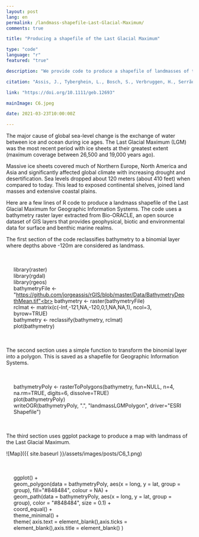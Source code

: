 ```yaml
---
layout: post
lang: en
permalink: /landmass-shapefile-Last-Glacial-Maximum/
comments: true

title: "Producing a shapefile of the Last Glacial Maximum"

type: "code"
language: "r"
featured: "true"

description: "We provide code to produce a shapefile of landmasses of the Last Glacial Maximum."

citation: "Assis, J., Tyberghein, L., Bosch, S., Verbruggen, H., Serrão, E. A., and De Clerck, O. (2017). Bio-ORACLE v2.0: Extending marine data layers for bioclimatic modelling. Global Ecology and Biogeography. 27, 277–284."

link: "https://doi.org/10.1111/geb.12693"

mainImage: C6.jpeg

date: 2021-03-23T10:00:00Z

---
```


The major cause of global sea-level change is the exchange of water between ice and ocean during ice ages. The Last Glacial Maximum (LGM) was the most recent period with ice sheets at their greatest extent (maximum coverage between 26,500 and 19,000 years ago).

Massive ice sheets covered much of Northern Europe, North America and Asia and significantly affected global climate with increasing drought and desertification. Sea levels dropped about 120 meters (about 410 feet) when compared to today. This lead to exposed continental shelves, joined land masses and extensive coastal plains.

Here are a few lines of R code to produce a landmass shapefile of the Last Glacial Maximum for Geographic Information Systems. The code uses a bathymetry raster layer extracted from Bio-ORACLE, an open source dataset of GIS layers that provides geophysical, biotic and environmental data for surface and benthic marine realms.

The first section of the code reclassifies bathymetry to a binomial layer where depths above -120m are considered as landmass.

<div style="padding: 20px" class="border-radius-05 bg-gray font-family-secondary font-small text-dark">

library(raster)<br>
library(rgdal)<br>
library(rgeos)<br>
bathymetryFile <- "https://github.com/jorgeassis/rGIS/blob/master/Data/BathymetryDepthMean.tif"<br>
bathymetry <- raster(bathymetryFile)<br>
rclmat <- matrix(c(-Inf,-121,NA,-120,0,1,NA,NA,1), ncol=3, byrow=TRUE)<br>
bathymetry <- reclassify(bathymetry, rclmat)<br>
plot(bathymetry)<br>

</div>

The second section uses a simple function to transform the binomial layer into a polygon. This is saved as a shapefile for Geographic Information Systems.

<div style="padding: 20px" class="border-radius-05 bg-gray font-family-secondary font-small text-dark">

bathymetryPoly <- rasterToPolygons(bathymetry, fun=NULL, n=4, na.rm=TRUE, digits=6, dissolve=TRUE)<br>
plot(bathymetryPoly)<br>
writeOGR(bathymetryPoly, ".", "landmassLGMPolygon", driver="ESRI Shapefile")<br>

</div>

The third section uses ggplot package to produce a map with landmass of the Last Glacial Maximum.

![Map]({{ site.baseurl }}/assets/images/posts/C6_1.png)

<div style="padding: 20px" class="border-radius-05 bg-gray font-family-secondary font-small text-dark">

ggplot() +<br>
  geom_polygon(data = bathymetryPoly, aes(x = long, y = lat, group = group), fill="#848484", colour = NA) +<br>
 geom_path(data = bathymetryPoly, aes(x = long, y = lat, group = group), color = "#848484", size = 0.1) +<br>
  coord_equal() +<br>
  theme_minimal() +<br>
  theme( axis.text = element_blank(),axis.ticks = element_blank(),axis.title = element_blank() )

</div>
